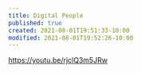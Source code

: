 ```yaml
---
title: Digital People
published: true
created: 2021-08-01T19:51:33-10:00
modified: 2021-08-01T19:52:26-10:00
---
```


https://youtu.be/rjclQ3m5JRw
